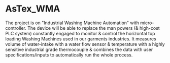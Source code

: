 # AsTex_WMA
The project is on "Industrial Washing Machine Automation" with micro- controller. The device will be able to replace the man powers (&amp; high-cost PLC system) constantly engaged to monitor &amp; control the horizontal top loading Washing Machines used in our garments industries. It measures volume of water-intake with a water flow sensor &amp; temperature with a highly sensitive industrial grade thermocouple &amp; combines the data with user specifications/inputs to automatically run the whole process.

